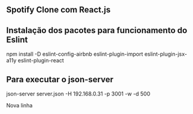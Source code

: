 ## Spotify Clone com React.js

## Instalação dos pacotes para funcionamento do Eslint

npm install -D eslint-config-airbnb eslint-plugin-import eslint-plugin-jsx-a11y eslint-plugin-react

## Para executar o json-server

json-server server.json -H 192.168.0.31 -p 3001 -w -d 500

Nova linha
